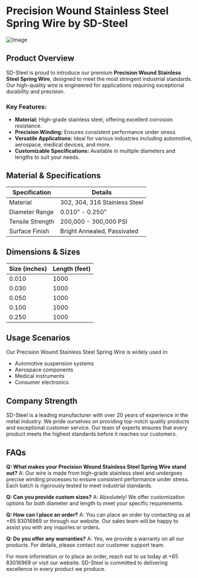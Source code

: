 # Precision Wound Stainless Steel Spring Wire by SD-Steel

![Image](https://github.com/user-attachments/assets/2567258e-e124-4816-932d-1809bd27ef0b)

## Product Overview

SD-Steel is proud to introduce our premium **Precision Wound Stainless Steel Spring Wire**, designed to meet the most stringent industrial standards. Our high-quality wire is engineered for applications requiring exceptional durability and precision.

### Key Features:
- **Material:** High-grade stainless steel, offering excellent corrosion resistance.
- **Precision Winding:** Ensures consistent performance under stress.
- **Versatile Applications:** Ideal for various industries including automotive, aerospace, medical devices, and more.
- **Customizable Specifications:** Available in multiple diameters and lengths to suit your needs.

## Material & Specifications

| Specification | Details |
|---------------|---------|
| Material      | 302, 304, 316 Stainless Steel |
| Diameter Range | 0.010" - 0.250" |
| Tensile Strength | 200,000 - 300,000 PSI |
| Surface Finish | Bright Annealed, Passivated |

## Dimensions & Sizes

| Size (inches) | Length (feet) |
|---------------|---------------|
| 0.010         | 1000          |
| 0.030         | 1000          |
| 0.050         | 1000          |
| 0.100         | 1000          |
| 0.250         | 1000          |

## Usage Scenarios

Our Precision Wound Stainless Steel Spring Wire is widely used in:
- Automotive suspension systems
- Aerospace components
- Medical instruments
- Consumer electronics

## Company Strength

SD-Steel is a leading manufacturer with over 20 years of experience in the metal industry. We pride ourselves on providing top-notch quality products and exceptional customer service. Our team of experts ensures that every product meets the highest standards before it reaches our customers.

## FAQs

**Q: What makes your Precision Wound Stainless Steel Spring Wire stand out?**
A: Our wire is made from high-grade stainless steel and undergoes precise winding processes to ensure consistent performance under stress. Each batch is rigorously tested to meet industrial standards.

**Q: Can you provide custom sizes?**
A: Absolutely! We offer customization options for both diameter and length to meet your specific requirements.

**Q: How can I place an order?**
A: You can place an order by contacting us at +65 83016969 or through our website. Our sales team will be happy to assist you with any inquiries or orders.

**Q: Do you offer any warranties?**
A: Yes, we provide a warranty on all our products. For details, please contact our customer support team.

For more information or to place an order, reach out to us today at +65 83016969 or visit our website. SD-Steel is committed to delivering excellence in every product we produce.